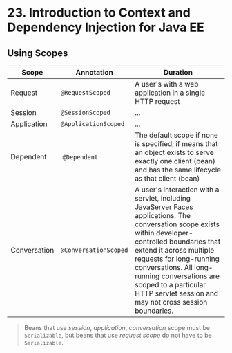 # 23. Introduction to Context and Dependency Injection for Java EE
## Using Scopes
Scope       | Annotation            | Duration
------------|-----------------------|----------
Request     | `@RequestScoped`      | A user's with a web application in a single HTTP request
Session     | `@SessionScoped`      | ...
Application | `@ApplicationScoped`  | ...
Dependent   | `@Dependent`          | The default scope if none is specified; if means that an object exists to serve exactly one client (bean) and has the same lifecycle as that client (bean)
Conversation| `@ConversationScoped` | A user's interaction with a servlet, including JavaServer Faces applications. The conversation scope exists within developer-controlled boundaries that extend it across multiple requests for long-running conversations. All long-running conversations are scoped to a particular HTTP servlet session and may not cross session boundaries.

> Beans that use *session*, *application*, *conversation* scope must be `Serializable`, but beans that use *request scope* do not have to be `Serializable`.
